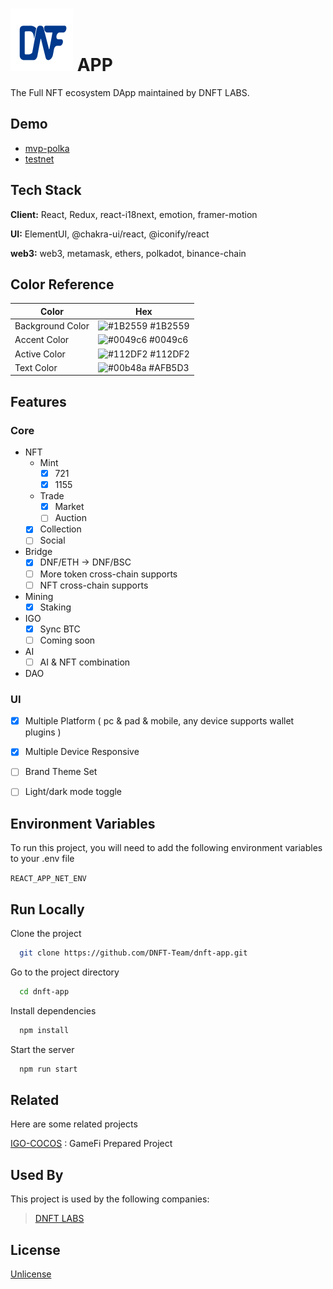 # ![DNFT](/src/logo.svg) APP

The Full NFT ecosystem DApp maintained by DNFT LABS.


## Demo

- [mvp-polka](https://mvp.dnft.world)
- [testnet](https://test.dnft.world)


## Tech Stack

**Client:** React, Redux, react-i18next, emotion,  framer-motion

**UI:** ElementUI, @chakra-ui/react, @iconify/react

**web3:** web3, metamask, ethers, polkadot, binance-chain


## Color Reference

| Color             | Hex                                                                |
| ----------------- | ------------------------------------------------------------------ |
| Background Color | ![#1B2559](https://via.placeholder.com/10/1B2559?text=+) #1B2559 |
| Accent Color | ![#0049c6](https://via.placeholder.com/10/0049c6?text=+) #0049c6 |
| Active Color | ![#112DF2](https://via.placeholder.com/10/112DF2?text=+) #112DF2 |
| Text Color | ![#00b48a](https://via.placeholder.com/10/AFB5D3?text=+) #AFB5D3 |


## Features

### Core
- NFT 
  - Mint
    - [x] 721
    - [x] 1155
  - Trade
    - [x] Market
    - [ ] Auction
  - [x] Collection 
  - [ ] Social
- Bridge
    - [x] DNF/ETH -> DNF/BSC
    - [ ] More token cross-chain supports
    - [ ] NFT cross-chain supports
- Mining
  - [x] Staking
- IGO
  - [x] Sync BTC
  - [ ] Coming soon
- AI
  - [ ] AI & NFT combination
- DAO 
 
### UI
- [x] Multiple Platform ( pc & pad & mobile, any device supports wallet plugins )
- [x] Multiple Device Responsive
- [ ] Brand Theme Set
- [ ] Light/dark mode toggle


## Environment Variables

To run this project, you will need to add the following environment variables to your .env file

`REACT_APP_NET_ENV`


## Run Locally

Clone the project

```bash
  git clone https://github.com/DNFT-Team/dnft-app.git
```

Go to the project directory

```bash
  cd dnft-app
```

Install dependencies

```bash
  npm install
```

Start the server

```bash
  npm run start
```


## Related

Here are some related projects

[IGO-COCOS](https://github.com/DNFT-Team/IGO-COCOS.git) : GameFi Prepared Project


## Used By

This project is used by the following companies:

> [DNFT LABS](https://dnft.world/)


## License

[Unlicense](https://github.com/DNFT-Team/dnft-app/blob/master/LICENSE)

  
